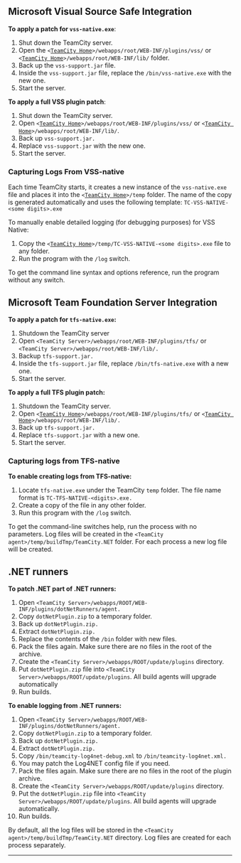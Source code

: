 [//]: # (title: Applying Patches)
[//]: # (auxiliary-id: Applying Patches)
## Microsoft Visual Source Safe Integration



__To apply a patch for `vss-native.exe`__:
1. Shut down the TeamCity server.
2. Open the  `<`[`TeamCity Home`](teamcity-home-directory.md)`>/webapps/root/WEB-INF/plugins/vss/` or `<`[`TeamCity Home`](teamcity-home-directory.md)`>/webapps/root/WEB-INF/lib/` folder.
3. Back up the `vss-support.jar` file.
4. Inside the `vss-support.jar` file, replace the `/bin/vss-native.exe` with the new one.
5. Start the server.


__To apply a full VSS plugin patch__:
1. Shut down the TeamCity server.
2. Open  `<`[`TeamCity Home`](teamcity-home-directory.md)`>/webapps/root/WEB-INF/plugins/vss/` or `<`[`TeamCity Home`](teamcity-home-directory.md)`>/webapps/root/WEB-INF/lib/`.
3. Back up `vss-support.jar.`
4. Replace `vss-support.jar` with the new one.
5. Start the server.


### Capturing Logs From VSS-native

Each time TeamCity starts, it creates a new instance of the `vss-native.exe` file and places it into the `<`[`TeamCity Home`](teamcity-home-directory.md)`>/temp` folder. The name of the copy is generated automatically and uses the following template: `TC-VSS-NATIVE-<some digits>.exe`

To manually enable detailed logging (for debugging purposes) for VSS Native:
1. Copy the `<`[`TeamCity Home`](teamcity-home-directory.md)`>/temp/TC-VSS-NATIVE-<some digits>.exe` file to any folder.
2. Run the program with the `/log` switch.

To get the command line syntax and options reference, run the program without any switch.



## Microsoft Team Foundation Server Integration

__To apply a patch for `tfs-native.exe`:__

1. Shutdown the TeamCity server
2. Open `<TeamCity Server>/webapps/root/WEB-INF/plugins/tfs/` or `<TeamCity Server>/webapps/root/WEB-INF/lib/.`
3. Backup `tfs-support.jar.`
4. Inside the `tfs-support.jar` file, replace `/bin/tfs-native.exe` with a new one.
5. Start the server.


__To apply a full TFS plugin patch:__
1. Shutdown the  TeamCity server.
2. Open `<`[`TeamCity Home`](teamcity-home-directory.md)`>/webapps/root/WEB-INF/plugins/tfs/` or `<`[`TeamCity Home`](teamcity-home-directory.md)`>/webapps/root/WEB-INF/lib/.`
3. Back up `tfs-support.jar.`
4. Replace `tfs-support.jar` with a new one.
5. Start the server.

### Capturing logs from TFS-native


__To enable creating logs from TFS\-native:__
1. Locate `tfs-native.exe` under the TeamCity `temp` folder. The file name format is `TC-TFS-NATIVE-<digits>.exe.`
2. Create a copy of the file in any other folder.
3. Run this program with the `/log` switch.

To get the command\-line switches help, run the process with no parameters. Log files will be created in the `<TeamCity agent>/temp/buildTmp/TeamCity.NET` folder. For each process a new log file will be created.

## .NET runners


__To patch .NET part of .NET runners:__
1. Open `<TeamCity Server>/webapps/ROOT/WEB-INF/plugins/dotNetRunners/agent.`
2. Copy `dotNetPlugin.zip` to a temporary folder.
3. Back up `dotNetPlugin.zip.`
4. Extract `dotNetPlugin.zip.`
5. Replace the contents of the `/bin` folder with new files.
6. Pack the files again. Make sure there are no files in the root of the archive.
7. Create the  `<TeamCity Server>/webapps/ROOT/update/plugins` directory.
8. Put `dotNetPlugin.zip` file into `<TeamCity Server>/webapps/ROOT/update/plugins`. All build agents will upgrade automatically
9. Run builds.


__To enable logging from .NET runners:__
1. Open `<TeamCity Server>/webapps/ROOT/WEB-INF/plugins/dotNetRunners/agent.`
2. Copy `dotNetPlugin.zip` to a temporary folder.
3. Back up `dotNetPlugin.zip.`
4. Extract `dotNetPlugin.zip.`
5. Copy `/bin/teamcity-log4net-debug.xml` to `/bin/teamcity-log4net.xml.`
6. You may patch the Log4NET config file if you need.
7. Pack the files again. Make sure there are no files in the root of the plugin archive.
8. Create the  `<TeamCity Server>/webapps/ROOT/update/plugins` directory.
9. Put the `dotNetPlugin.zip` file into `<TeamCity Server>/webapps/ROOT/update/plugins`. All build agents will upgrade automatically.
10. Run builds.

By default, all the log files will be stored in the `<TeamCity agent>/temp/buildTmp/TeamCity.NET` directory. Log files are created for each process separately.

__ __